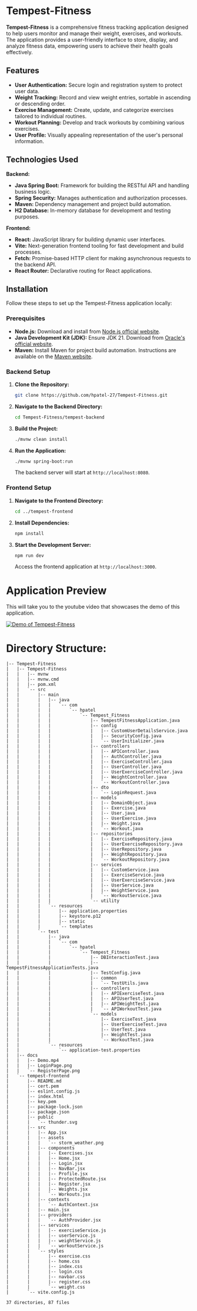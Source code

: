 # Tempest-Fitness

**Tempest-Fitness** is a comprehensive fitness tracking application designed to help users monitor and manage their weight, exercises, and workouts. The application provides a user-friendly interface to store, display, and analyze fitness data, empowering users to achieve their health goals effectively.

## Features

- **User Authentication:** Secure login and registration system to protect user data.
- **Weight Tracking:** Record and view weight entries, sortable in ascending or descending order.
- **Exercise Management:** Create, update, and categorize exercises tailored to individual routines.
- **Workout Planning:** Develop and track workouts by combining various exercises.
- **User Profile:** Visually appealing representation of the user's personal information.

## Technologies Used

**Backend:**
- **Java Spring Boot:** Framework for building the RESTful API and handling business logic.
- **Spring Security:** Manages authentication and authorization processes.
- **Maven:** Dependency management and project build automation.
- **H2 Database:** In-memory database for development and testing purposes.

**Frontend:**
- **React:** JavaScript library for building dynamic user interfaces.
- **Vite:** Next-generation frontend tooling for fast development and build processes.
- **Fetch:** Promise-based HTTP client for making asynchronous requests to the backend API.
- **React Router:** Declarative routing for React applications.

## Installation

Follow these steps to set up the Tempest-Fitness application locally:

### Prerequisites

- **Node.js:** Download and install from [Node.js official website](https://nodejs.org/).
- **Java Development Kit (JDK):** Ensure JDK 21. Download from [Oracle's official website](https://www.oracle.com/java/technologies/javase-jdk21-downloads.html).
- **Maven:** Install Maven for project build automation. Instructions are available on the [Maven website](https://maven.apache.org/install.html).

### Backend Setup

1. **Clone the Repository:**
   ```bash
   git clone https://github.com/hpatel-27/Tempest-Fitness.git
   ```
2. **Navigate to the Backend Directory:**
   ```bash
   cd Tempest-Fitness/tempest-backend
   ```
3. **Build the Project:**
   ```bash
   ./mvnw clean install
   ```
4. **Run the Application:**
   ```bash
   ./mvnw spring-boot:run
   ```
   The backend server will start at `http://localhost:8080`.

### Frontend Setup

1. **Navigate to the Frontend Directory:**
   ```bash
   cd ../tempest-frontend
   ```
2. **Install Dependencies:**
   ```bash
   npm install
   ```
3. **Start the Development Server:**
   ```bash
   npm run dev
   ```
   Access the frontend application at `http://localhost:3000`.

# Application Preview
This will take you to the youtube video that showcases the demo of this application.

[![Demo of Tempest-Fitness](Tempest-Fitness/docs/LoginPage.png)](https://youtu.be/TCfRo5PG9Xg)

# Directory Structure:
```
|-- Tempest-Fitness
|   |-- Tempest-Fitness
|   |   |-- mvnw
|   |   |-- mvnw.cmd
|   |   |-- pom.xml
|   |   `-- src
|   |       |-- main
|   |       |   |-- java
|   |       |   |   `-- com
|   |       |   |       `-- hpatel
|   |       |   |           `-- Tempest_Fitness
|   |       |   |               |-- TempestFitnessApplication.java
|   |       |   |               |-- config
|   |       |   |               |   |-- CustomUserDetailsService.java
|   |       |   |               |   |-- SecurityConfig.java
|   |       |   |               |   `-- UserInitializer.java
|   |       |   |               |-- controllers
|   |       |   |               |   |-- APIController.java
|   |       |   |               |   |-- AuthController.java
|   |       |   |               |   |-- ExerciseController.java
|   |       |   |               |   |-- UserController.java
|   |       |   |               |   |-- UserExerciseController.java
|   |       |   |               |   |-- WeightController.java
|   |       |   |               |   `-- WorkoutController.java
|   |       |   |               |-- dto
|   |       |   |               |   `-- LoginRequest.java
|   |       |   |               |-- models
|   |       |   |               |   |-- DomainObject.java
|   |       |   |               |   |-- Exercise.java
|   |       |   |               |   |-- User.java
|   |       |   |               |   |-- UserExercise.java
|   |       |   |               |   |-- Weight.java
|   |       |   |               |   `-- Workout.java
|   |       |   |               |-- repositories
|   |       |   |               |   |-- ExerciseRepository.java
|   |       |   |               |   |-- UserExerciseRepository.java
|   |       |   |               |   |-- UserRepository.java
|   |       |   |               |   |-- WeightRepository.java
|   |       |   |               |   `-- WorkoutRepository.java
|   |       |   |               |-- services
|   |       |   |               |   |-- CustomService.java
|   |       |   |               |   |-- ExerciseService.java
|   |       |   |               |   |-- UserExerciseService.java
|   |       |   |               |   |-- UserService.java
|   |       |   |               |   |-- WeightService.java
|   |       |   |               |   `-- WorkoutService.java
|   |       |   |               `-- utility
|   |       |   `-- resources
|   |       |       |-- application.properties
|   |       |       |-- keystore.p12
|   |       |       |-- static
|   |       |       `-- templates
|   |       `-- test
|   |           |-- java
|   |           |   `-- com
|   |           |       `-- hpatel
|   |           |           `-- Tempest_Fitness
|   |           |               |-- DBInteractionTest.java
|   |           |               |-- TempestFitnessApplicationTests.java
|   |           |               |-- TestConfig.java
|   |           |               |-- common
|   |           |               |   `-- TestUtils.java
|   |           |               |-- controllers
|   |           |               |   |-- APIExerciseTest.java
|   |           |               |   |-- APIUserTest.java
|   |           |               |   |-- APIWeightTest.java
|   |           |               |   `-- APIWorkoutTest.java
|   |           |               `-- models
|   |           |                   |-- ExerciseTest.java
|   |           |                   |-- UserExerciseTest.java
|   |           |                   |-- UserTest.java
|   |           |                   |-- WeightTest.java
|   |           |                   `-- WorkoutTest.java
|   |           `-- resources
|   |               `-- application-test.properties
|   |-- docs
|   |   |-- Demo.mp4
|   |   |-- LoginPage.png
|   |   `-- RegisterPage.png
|   `-- tempest-frontend
|       |-- README.md
|       |-- cert.pem
|       |-- eslint.config.js
|       |-- index.html
|       |-- key.pem
|       |-- package-lock.json
|       |-- package.json
|       |-- public
|       |   `-- thunder.svg
|       |-- src
|       |   |-- App.jsx
|       |   |-- assets
|       |   |   `-- storm_weather.png
|       |   |-- components
|       |   |   |-- Exercises.jsx
|       |   |   |-- Home.jsx
|       |   |   |-- Login.jsx
|       |   |   |-- NavBar.jsx
|       |   |   |-- Profile.jsx
|       |   |   |-- ProtectedRoute.jsx
|       |   |   |-- Register.jsx
|       |   |   |-- Weights.jsx
|       |   |   `-- Workouts.jsx
|       |   |-- contexts
|       |   |   `-- AuthContext.jsx
|       |   |-- main.jsx
|       |   |-- providers
|       |   |   `-- AuthProvider.jsx
|       |   |-- services
|       |   |   |-- exerciseService.js
|       |   |   |-- userService.js
|       |   |   |-- weightService.js
|       |   |   `-- workoutService.js
|       |   `-- styles
|       |       |-- exercise.css
|       |       |-- home.css
|       |       |-- index.css
|       |       |-- login.css
|       |       |-- navbar.css
|       |       |-- register.css
|       |       `-- weight.css
|       `-- vite.config.js

37 directories, 87 files
```

